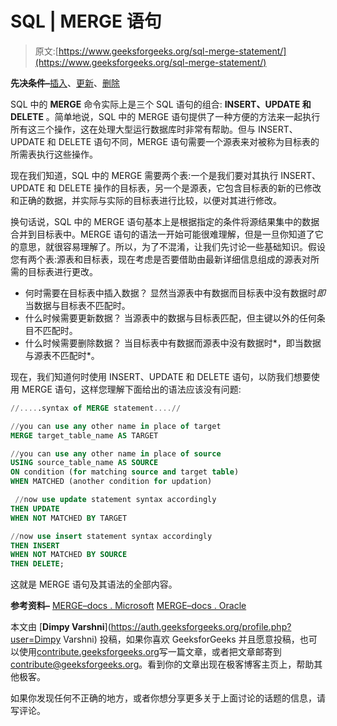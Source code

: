 # SQL | MERGE 语句

> 原文:[https://www.geeksforgeeks.org/sql-merge-statement/](https://www.geeksforgeeks.org/sql-merge-statement/)

**先决条件–**[插入](https://www.geeksforgeeks.org/sql-insert-statement/)、[更新](https://www.geeksforgeeks.org/sql-update-statement/)、[删除](https://www.geeksforgeeks.org/sql-delete-statement/)

SQL 中的 **MERGE** 命令实际上是三个 SQL 语句的组合: **INSERT、UPDATE 和 DELETE** 。简单地说，SQL 中的 MERGE 语句提供了一种方便的方法来一起执行所有这三个操作，这在处理大型运行数据库时非常有帮助。但与 INSERT、UPDATE 和 DELETE 语句不同，MERGE 语句需要一个源表来对被称为目标表的所需表执行这些操作。

现在我们知道，SQL 中的 MERGE 需要两个表:一个是我们要对其执行 INSERT、UPDATE 和 DELETE 操作的目标表，另一个是源表，它包含目标表的新的已修改和正确的数据，并实际与实际的目标表进行比较，以便对其进行修改。

换句话说，SQL 中的 MERGE 语句基本上是根据指定的条件将源结果集中的数据合并到目标表中。MERGE 语句的语法一开始可能很难理解，但是一旦你知道了它的意思，就很容易理解了。所以，为了不混淆，让我们先讨论一些基础知识。假设您有两个表:源表和目标表，现在考虑是否要借助由最新详细信息组成的源表对所需的目标表进行更改。

*   何时需要在目标表中插入数据？
    显然当源表中有数据而目标表中没有数据时*即*当数据与目标表不匹配时。
*   什么时候需要更新数据？
    当源表中的数据与目标表匹配，但主键以外的任何条目不匹配时。
*   什么时候需要删除数据？
    当目标表中有数据而源表中没有数据时*，即当数据与源表不匹配时*。

现在，我们知道何时使用 INSERT、UPDATE 和 DELETE 语句，以防我们想要使用 MERGE 语句，这样您理解下面给出的语法应该没有问题:

```sql
//.....syntax of MERGE statement....//

//you can use any other name in place of target
MERGE target_table_name AS TARGET  

//you can use any other name in place of source 
USING source_table_name AS SOURCE   
ON condition (for matching source and target table)
WHEN MATCHED (another condition for updation)

 //now use update statement syntax accordingly
THEN UPDATE                       
WHEN NOT MATCHED BY TARGET 

//now use insert statement syntax accordingly
THEN INSERT                        
WHEN NOT MATCHED BY SOURCE 
THEN DELETE;

```

这就是 MERGE 语句及其语法的全部内容。

**参考资料–**
[MERGE–docs . Microsoft](https://docs.microsoft.com/en-us/sql/t-sql/statements/merge-transact-sql)
[MERGE–docs . Oracle](https://docs.oracle.com/cd/B19306_01/server.102/b14200/statements_9016.htm)

本文由 [**Dimpy Varshni**](https://auth.geeksforgeeks.org/profile.php?user=Dimpy Varshni) 投稿，如果你喜欢 GeeksforGeeks 并且愿意投稿，也可以使用[contribute.geeksforgeeks.org](http://www.contribute.geeksforgeeks.org)写一篇文章，或者把文章邮寄到 contribute@geeksforgeeks.org。看到你的文章出现在极客博客主页上，帮助其他极客。

如果你发现任何不正确的地方，或者你想分享更多关于上面讨论的话题的信息，请写评论。